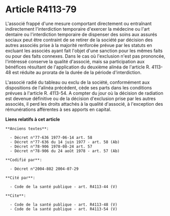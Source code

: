 # Article R4113-79

L'associé frappé d'une mesure comportant directement ou entraînant indirectement l'interdiction temporaire d'exercer la
médecine ou l'art dentaire ou l'interdiction temporaire de dispenser des soins aux assurés sociaux peut être contraint de se
retirer de la société par décision des autres associés prise à la majorité renforcée prévue par les statuts en excluant les
associés ayant fait l'objet d'une sanction pour les mêmes faits ou pour des faits connexes. Dans le cas où l'exclusion n'est
pas prononcée, l'intéressé conserve la qualité d'associé, mais sa participation aux bénéfices résultant de l'application du
deuxième alinéa de l'article R. 4113-48 est réduite au prorata de la durée de la période d'interdiction. 

L'associé radié du tableau ou exclu de la société, conformément aux dispositions de l'alinéa précédent, cède ses parts dans
les conditions prévues à l'article R. 4113-54. A compter du jour où la décision de radiation est devenue définitive ou de la
décision d'exclusion prise par les autres associés, il perd les droits attachés à la qualité d'associé, à l'exception des
rémunérations afférentes à ses apports en capital.

**Liens relatifs à cet article**

	**Anciens textes**:

	  - Décret n°77-636 1977-06-14 art. 58
	  - Décret n°77-636 du 14 juin 1977 - art. 58 (Ab)
	  - Décret n°78-906 1978-08-24 art. 57
	  - Décret n°78-906 du 24 août 1978 - art. 57 (Ab)

	**Codifié par**:

	  - Décret n°2004-802 2004-07-29

	**Cité par**:

	  - Code de la santé publique - art. R4113-44 (V)

	**Cite**:

	  - Code de la santé publique - art. R4113-48 (V)
	  - Code de la santé publique - art. R4113-54 (V)
